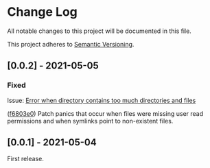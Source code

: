 # Change Log
All notable changes to this project will be documented in this file.
 
This project adheres to [Semantic Versioning](http://semver.org/).
 
## [0.0.2] - 2021-05-05
  
### Fixed
 
Issue: [Error when directory contains too much directories and files](https://github.com/solidiquis/erdtree/issues/2)

([f6803e0](https://github.com/solidiquis/erdtree/commit/f6803e081929789d75f1974110c3c22cfa7ad87b)) Patch panics that occur when files were missing user read permissions and when symlinks point to non-existent files.
 
## [0.0.1] - 2021-05-04
 
First release.
